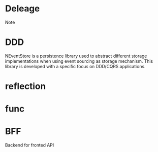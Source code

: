 # Deleage
Note
# DDD
NEventStore is a persistence library used to abstract different storage implementations when using event sourcing as storage mechanism. This library is developed with a specific focus on DDD/CQRS applications.
# reflection
# func
# BFF
  Backend for fronted API
